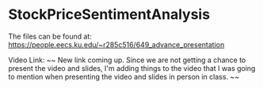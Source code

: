 # StockPriceSentimentAnalysis

The files can be found at: https://people.eecs.ku.edu/~r285c516/649_advance_presentation


Video Link: ~~ New link coming up. Since we are not getting a chance to present the video and slides, I'm adding things to the video that I was going to mention when presenting the video and slides in person in class. ~~

